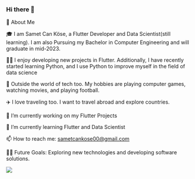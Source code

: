 ### Hi there 👋

🚀 About Me

🎓 I am Samet Can Köse, a Flutter Developer and Data Scientist(still learning). I am also Pursuing my Bachelor in Computer Engineering and will graduate in mid-2023.

👨‍💻 I enjoy developing new projects in Flutter. Additionally, I have recently started learning Python, and I use Python to improve myself in the field of data science

🎸 Outside the world of tech too. My hobbies are playing computer games, watching movies, and playing football.

✈️ I love traveling too. I want to travel abroad and explore countries.

🔭 I’m currently working on my Flutter Projects

🌱 I’m currently learning Flutter and Data Scientist

📫 How to reach me: sametcankose00@gmail.com

💪🏼 Future Goals: Exploring new technologies and developing software solutions.

![](https://komarev.com/ghpvc/?username=sametcankosegit)


<!--
**sametcankosegit/sametcankosegit** is a ✨ _special_ ✨ repository because its `README.md` (this file) appears on your GitHub profile.

Here are some ideas to get you started:

- 🔭 I’m currently working on ...
- 🌱 I’m currently learning ...
- 👯 I’m looking to collaborate on ...
- 🤔 I’m looking for help with ...
- 💬 Ask me about ...
- 📫 How to reach me: ...
- 😄 Pronouns: ...
- ⚡ Fun fact: ...
-->
